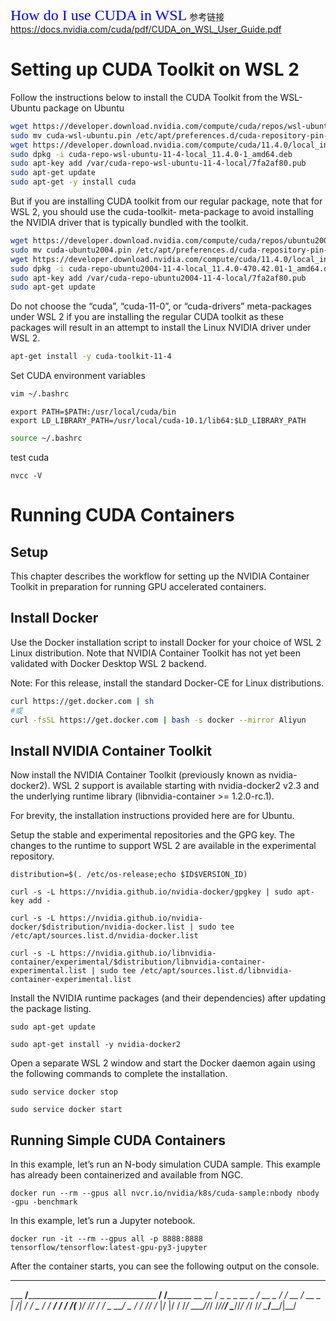<font face="微软雅黑" color=blue size=5>How do I use CUDA in WSL</font>
参考链接
https://docs.nvidia.com/cuda/pdf/CUDA_on_WSL_User_Guide.pdf

# Setting up CUDA Toolkit on WSL 2
Follow the instructions below to install the CUDA Toolkit from the WSL-Ubuntu package on Ubuntu
```bash
wget https://developer.download.nvidia.com/compute/cuda/repos/wsl-ubuntu/x86_64/cuda-wsl-ubuntu.pin
sudo mv cuda-wsl-ubuntu.pin /etc/apt/preferences.d/cuda-repository-pin-600
wget https://developer.download.nvidia.com/compute/cuda/11.4.0/local_installers/cuda-repo-wsl-ubuntu-11-4-local_11.4.0-1_amd64.deb
sudo dpkg -i cuda-repo-wsl-ubuntu-11-4-local_11.4.0-1_amd64.deb
sudo apt-key add /var/cuda-repo-wsl-ubuntu-11-4-local/7fa2af80.pub
sudo apt-get update
sudo apt-get -y install cuda
```

But if you are installing CUDA toolkit from our regular package, note that for WSL 2, you should use the cuda-toolkit-<version> meta-package to avoid installing the NVIDIA driver that is typically bundled with the toolkit.
```bash
wget https://developer.download.nvidia.com/compute/cuda/repos/ubuntu2004/x86_64/cuda-ubuntu2004.pin
sudo mv cuda-ubuntu2004.pin /etc/apt/preferences.d/cuda-repository-pin-600
wget https://developer.download.nvidia.com/compute/cuda/11.4.0/local_installers/cuda-repo-ubuntu2004-11-4-local_11.4.0-470.42.01-1_amd64.deb
sudo dpkg -i cuda-repo-ubuntu2004-11-4-local_11.4.0-470.42.01-1_amd64.deb
sudo apt-key add /var/cuda-repo-ubuntu2004-11-4-local/7fa2af80.pub
sudo apt-get update
```
Do not choose the “cuda”, “cuda-11-0”, or “cuda-drivers” meta-packages under WSL 2 if you are installing the regular CUDA toolkit as these packages will result in an attempt to install the Linux NVIDIA driver under WSL 2.

```bash
apt-get install -y cuda-toolkit-11-4
```

Set CUDA environment variables
```bash
vim ~/.bashrc
```
```vim
export PATH=$PATH:/usr/local/cuda/bin
export LD_LIBRARY_PATH=/usr/local/cuda-10.1/lib64:$LD_LIBRARY_PATH
```
```bash
source ~/.bashrc
```
test cuda
```
nvcc -V
```

# Running CUDA Containers
## Setup
This chapter describes the workflow for setting up the NVIDIA Container Toolkit in preparation for running GPU accelerated containers.

##  Install Docker
Use the Docker installation script to install Docker for your choice of WSL 2 Linux distribution. Note that NVIDIA Container Toolkit has not yet been validated with Docker Desktop WSL 2 backend.

Note: For this release, install the standard Docker-CE for Linux distributions.
```bash
curl https://get.docker.com | sh
#或
curl -fsSL https://get.docker.com | bash -s docker --mirror Aliyun
```
        
## Install NVIDIA Container Toolkit
Now install the NVIDIA Container Toolkit (previously known as nvidia-docker2). WSL 2 support is available starting with nvidia-docker2 v2.3 and the underlying runtime library (libnvidia-container >= 1.2.0-rc.1).

For brevity, the installation instructions provided here are for Ubuntu.

Setup the stable and experimental repositories and the GPG key. The changes to the runtime to support WSL 2 are available in the experimental repository.

```
distribution=$(. /etc/os-release;echo $ID$VERSION_ID)

curl -s -L https://nvidia.github.io/nvidia-docker/gpgkey | sudo apt-key add -

curl -s -L https://nvidia.github.io/nvidia-docker/$distribution/nvidia-docker.list | sudo tee /etc/apt/sources.list.d/nvidia-docker.list

curl -s -L https://nvidia.github.io/libnvidia-container/experimental/$distribution/libnvidia-container-experimental.list | sudo tee /etc/apt/sources.list.d/libnvidia-container-experimental.list
```
        
Install the NVIDIA runtime packages (and their dependencies) after updating the package listing.

```
sudo apt-get update

sudo apt-get install -y nvidia-docker2

```
Open a separate WSL 2 window and start the Docker daemon again using the following commands to complete the installation.

```
sudo service docker stop

sudo service docker start
```
        
## Running Simple CUDA Containers
In this example, let’s run an N-body simulation CUDA sample. This example has already been containerized and available from NGC.

```
docker run --rm --gpus all nvcr.io/nvidia/k8s/cuda-sample:nbody nbody -gpu -benchmark        
```      
In this example, let’s run a Jupyter notebook.

```
docker run -it --rm --gpus all -p 8888:8888 tensorflow/tensorflow:latest-gpu-py3-jupyter
```
After the container starts, you can see the following output on the console.

________                               _______________
___  __/__________________________________  ____/__  /________      __
__  /  _  _ \_  __ \_  ___/  __ \_  ___/_  /_   __  /_  __ \_ | /| / /
_  /   /  __/  / / /(__  )/ /_/ /  /   _  __/   _  / / /_/ /_ |/ |/ /
/_/    \___//_/ /_//____/ \____//_/    /_/      /_/  \____/____/|__/
